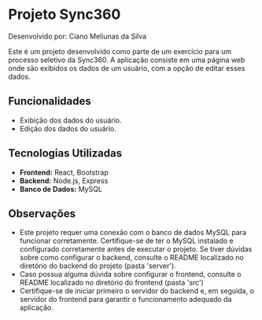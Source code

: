 # Projeto Sync360

Desenvolvido por: Ciano Meliunas da Silva

Este é um projeto desenvolvido como parte de um exercício para um processo seletivo da Sync360. A aplicação consiste em uma página web onde são exibidos os dados de um usuário, com a opção de editar esses dados.

## Funcionalidades

- Exibição dos dados do usuário.
- Edição dos dados do usuário.

## Tecnologias Utilizadas

- **Frontend:** React, Bootstrap
- **Backend:** Node.js, Express
- **Banco de Dados:** MySQL

## Observações

- Este projeto requer uma conexão com o banco de dados MySQL para funcionar corretamente. Certifique-se de ter o MySQL instalado e configurado corretamente antes de executar o projeto. Se tiver dúvidas sobre como configurar o backend, consulte o README localizado no diretório do backend do projeto (pasta 'server').
- Caso possua alguma dúvida sobre configurar o frontend, consulte o README localizado no diretório do frontend (pasta 'src')
- Certifique-se de iniciar primeiro o servidor do backend e, em seguida, o servidor do frontend para garantir o funcionamento adequado da aplicação.
  
